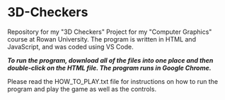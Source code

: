 # 3D-Checkers
Repository for my "3D Checkers" Project for my "Computer Graphics" course at Rowan University. The program is written in HTML and JavaScript, and was coded using VS Code.

***To run the program, download all of the files into one place and then double-click on the HTML file. The program runs in Google Chrome.***

Please read the HOW_TO_PLAY.txt file for instructions on how to run the program and play the game as well as the controls.
